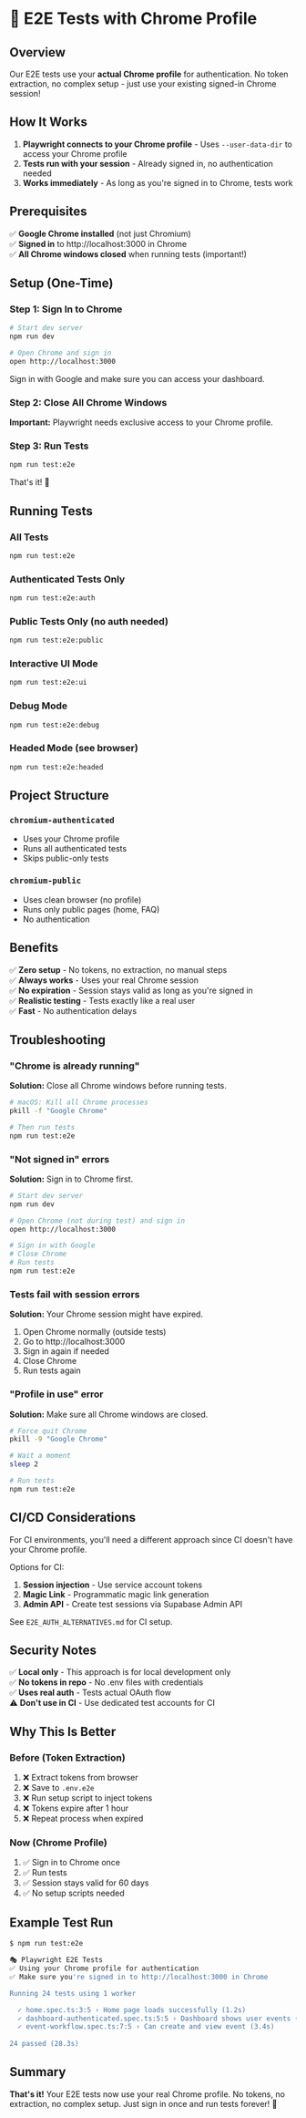 # 🚀 E2E Tests with Chrome Profile

## Overview

Our E2E tests use your **actual Chrome profile** for authentication. No token extraction, no complex setup - just use your existing signed-in Chrome session!

## How It Works

1. **Playwright connects to your Chrome profile** - Uses `--user-data-dir` to access your Chrome profile
2. **Tests run with your session** - Already signed in, no authentication needed
3. **Works immediately** - As long as you're signed in to Chrome, tests work

## Prerequisites

✅ **Google Chrome installed** (not just Chromium)  
✅ **Signed in** to http://localhost:3000 in Chrome  
✅ **All Chrome windows closed** when running tests (important!)

## Setup (One-Time)

### Step 1: Sign In to Chrome
```bash
# Start dev server
npm run dev

# Open Chrome and sign in
open http://localhost:3000
```

Sign in with Google and make sure you can access your dashboard.

### Step 2: Close All Chrome Windows

**Important:** Playwright needs exclusive access to your Chrome profile.

### Step 3: Run Tests
```bash
npm run test:e2e
```

That's it! 🎉

## Running Tests

### All Tests
```bash
npm run test:e2e
```

### Authenticated Tests Only
```bash
npm run test:e2e:auth
```

### Public Tests Only (no auth needed)
```bash
npm run test:e2e:public
```

### Interactive UI Mode
```bash
npm run test:e2e:ui
```

### Debug Mode
```bash
npm run test:e2e:debug
```

### Headed Mode (see browser)
```bash
npm run test:e2e:headed
```

## Project Structure

### `chromium-authenticated`
- Uses your Chrome profile
- Runs all authenticated tests
- Skips public-only tests

### `chromium-public`
- Uses clean browser (no profile)
- Runs only public pages (home, FAQ)
- No authentication

## Benefits

✅ **Zero setup** - No tokens, no extraction, no manual steps  
✅ **Always works** - Uses your real Chrome session  
✅ **No expiration** - Session stays valid as long as you're signed in  
✅ **Realistic testing** - Tests exactly like a real user  
✅ **Fast** - No authentication delays

## Troubleshooting

### "Chrome is already running"
**Solution:** Close all Chrome windows before running tests.

```bash
# macOS: Kill all Chrome processes
pkill -f "Google Chrome"

# Then run tests
npm run test:e2e
```

### "Not signed in" errors
**Solution:** Sign in to Chrome first.

```bash
# Start dev server
npm run dev

# Open Chrome (not during test) and sign in
open http://localhost:3000

# Sign in with Google
# Close Chrome
# Run tests
npm run test:e2e
```

### Tests fail with session errors
**Solution:** Your Chrome session might have expired.

1. Open Chrome normally (outside tests)
2. Go to http://localhost:3000
3. Sign in again if needed
4. Close Chrome
5. Run tests again

### "Profile in use" error
**Solution:** Make sure all Chrome windows are closed.

```bash
# Force quit Chrome
pkill -9 "Google Chrome"

# Wait a moment
sleep 2

# Run tests
npm run test:e2e
```

## CI/CD Considerations

For CI environments, you'll need a different approach since CI doesn't have your Chrome profile.

Options for CI:
1. **Session injection** - Use service account tokens
2. **Magic Link** - Programmatic magic link generation
3. **Admin API** - Create test sessions via Supabase Admin API

See `E2E_AUTH_ALTERNATIVES.md` for CI setup.

## Security Notes

✅ **Local only** - This approach is for local development only  
✅ **No tokens in repo** - No .env files with credentials  
✅ **Uses real auth** - Tests actual OAuth flow  
⚠️ **Don't use in CI** - Use dedicated test accounts for CI

## Why This Is Better

### Before (Token Extraction)
1. ❌ Extract tokens from browser
2. ❌ Save to `.env.e2e`
3. ❌ Run setup script to inject tokens
4. ❌ Tokens expire after 1 hour
5. ❌ Repeat process when expired

### Now (Chrome Profile)
1. ✅ Sign in to Chrome once
2. ✅ Run tests
3. ✅ Session stays valid for 60 days
4. ✅ No setup scripts needed

## Example Test Run

```bash
$ npm run test:e2e

🎭 Playwright E2E Tests
✅ Using your Chrome profile for authentication
✅ Make sure you're signed in to http://localhost:3000 in Chrome

Running 24 tests using 1 worker

  ✓ home.spec.ts:3:5 › Home page loads successfully (1.2s)
  ✓ dashboard-authenticated.spec.ts:5:5 › Dashboard shows user events (2.1s)
  ✓ event-workflow.spec.ts:7:5 › Can create and view event (3.4s)
  
24 passed (28.3s)
```

## Summary

**That's it!** Your E2E tests now use your real Chrome profile. No tokens, no extraction, no complex setup. Just sign in once and run tests forever! 🚀

